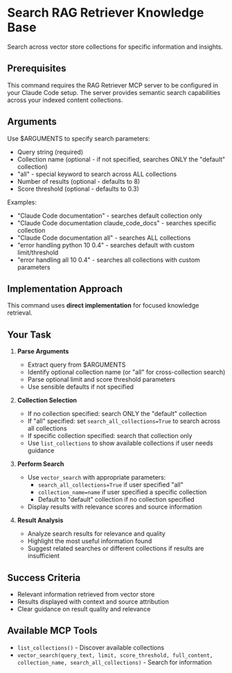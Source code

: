 # Search RAG Retriever Knowledge Base

Search across vector store collections for specific information and insights.

## Prerequisites
This command requires the RAG Retriever MCP server to be configured in your Claude Code setup. The server provides semantic search capabilities across your indexed content collections.

## Arguments
Use $ARGUMENTS to specify search parameters:
- Query string (required)
- Collection name (optional - if not specified, searches ONLY the "default" collection)
- "all" - special keyword to search across ALL collections
- Number of results (optional - defaults to 8)
- Score threshold (optional - defaults to 0.3)

Examples:
- "Claude Code documentation" - searches default collection only
- "Claude Code documentation claude_code_docs" - searches specific collection
- "Claude Code documentation all" - searches ALL collections
- "error handling python 10 0.4" - searches default with custom limit/threshold
- "error handling all 10 0.4" - searches all collections with custom parameters

## Implementation Approach
This command uses **direct implementation** for focused knowledge retrieval.

## Your Task
1. **Parse Arguments**
   - Extract query from $ARGUMENTS
   - Identify optional collection name (or "all" for cross-collection search)
   - Parse optional limit and score threshold parameters
   - Use sensible defaults if not specified

2. **Collection Selection**
   - If no collection specified: search ONLY the "default" collection
   - If "all" specified: set `search_all_collections=True` to search across all collections
   - If specific collection specified: search that collection only
   - Use `list_collections` to show available collections if user needs guidance

3. **Perform Search**
   - Use `vector_search` with appropriate parameters:
     - `search_all_collections=True` if user specified "all"
     - `collection_name=name` if user specified a specific collection
     - Default to "default" collection if no collection specified
   - Display results with relevance scores and source information

4. **Result Analysis**
   - Analyze search results for relevance and quality
   - Highlight the most useful information found
   - Suggest related searches or different collections if results are insufficient

## Success Criteria
- Relevant information retrieved from vector store
- Results displayed with context and source attribution
- Clear guidance on result quality and relevance

## Available MCP Tools
- `list_collections()` - Discover available collections
- `vector_search(query_text, limit, score_threshold, full_content, collection_name, search_all_collections)` - Search for information